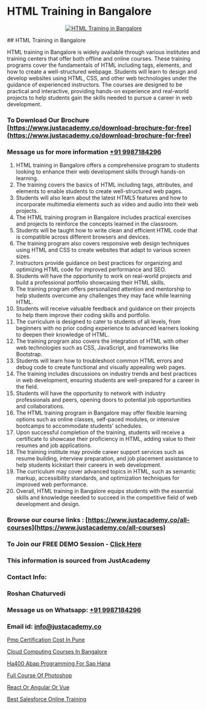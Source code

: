 # HTML Training in Bangalore

<p align="center">
  <a href="https://justacademy.co/course-detail/html-training">
    <img src="https://justacademy.co/storage2/course_image/1676636567_course_image.webp" alt="HTML Training in Bangalore">
  </a>
</p>
## HTML Training in Bangalore

HTML training in Bangalore is widely available through various institutes and training centers that offer both offline and online courses. These training programs cover the fundamentals of HTML including tags, elements, and how to create a well-structured webpage. Students will learn to design and develop websites using HTML, CSS, and other web technologies under the guidance of experienced instructors. The courses are designed to be practical and interactive, providing hands-on experience and real-world projects to help students gain the skills needed to pursue a career in web development.
### To Download Our Brochure [https://www.justacademy.co/download-brochure-for-free](https://www.justacademy.co/download-brochure-for-free)
### Message us for more information [+91 9987184296](https://api.whatsapp.com/send?phone=919987184296)
1) HTML training in Bangalore offers a comprehensive program to students looking to enhance their web development skills through hands-on learning.
2) The training covers the basics of HTML including tags, attributes, and elements to enable students to create well-structured web pages.
3) Students will also learn about the latest HTML5 features and how to incorporate multimedia elements such as video and audio into their web projects.
4) The HTML training program in Bangalore includes practical exercises and projects to reinforce the concepts learned in the classroom.
5) Students will be taught how to write clean and efficient HTML code that is compatible across different browsers and devices.
6) The training program also covers responsive web design techniques using HTML and CSS to create websites that adapt to various screen sizes.
7) Instructors provide guidance on best practices for organizing and optimizing HTML code for improved performance and SEO.
8) Students will have the opportunity to work on real-world projects and build a professional portfolio showcasing their HTML skills.
9) The training program offers personalized attention and mentorship to help students overcome any challenges they may face while learning HTML.
10) Students will receive valuable feedback and guidance on their projects to help them improve their coding skills and portfolio.
11) The curriculum is designed to cater to students of all levels, from beginners with no prior coding experience to advanced learners looking to deepen their knowledge of HTML.
12) The training program also covers the integration of HTML with other web technologies such as CSS, JavaScript, and frameworks like Bootstrap.
13) Students will learn how to troubleshoot common HTML errors and debug code to create functional and visually appealing web pages.
14) The training includes discussions on industry trends and best practices in web development, ensuring students are well-prepared for a career in the field.
15) Students will have the opportunity to network with industry professionals and peers, opening doors to potential job opportunities and collaborations.
16) The HTML training program in Bangalore may offer flexible learning options such as online classes, self-paced modules, or intensive bootcamps to accommodate students' schedules.
17) Upon successful completion of the training, students will receive a certificate to showcase their proficiency in HTML, adding value to their resumes and job applications.
18) The training institute may provide career support services such as resume building, interview preparation, and job placement assistance to help students kickstart their careers in web development.
19) The curriculum may cover advanced topics in HTML, such as semantic markup, accessibility standards, and optimization techniques for improved web performance.
20) Overall, HTML training in Bangalore equips students with the essential skills and knowledge needed to succeed in the competitive field of web development and design.

### Browse our course links : [https://www.justacademy.co/all-courses](https://www.justacademy.co/all-courses) 
### To Join our FREE DEMO Session - [Click Here](https://www.justacademy.co/register-for-course-demo)


### This information is sourced from JustAcademy
### Contact Info:
### Roshan Chaturvedi
### Message us on Whatsapp: [+91 9987184296](https://api.whatsapp.com/send?phone=919987184296)
### Email id: [info@justacademy.co](mailto:info@justacademy.co)
                
[Pmp Certification Cost In Pune](https://www.linkedin.com/pulse/pmp-certification-cost-pune-justacademy-coimbatore-kgcfc?trackingId=yvtfRgTSNq5jz029PK2EBA%3D%3D&lipi=urn%3Ali%3Apage%3Ad_flagship3_company_admin%3BzebO8%2FdlQdOp%2FzsKprgh%2FA%3D%3D)

[Cloud Computing Courses In Bangalore](https://www.linkedin.com/pulse/cloud-computing-courses-bangalore-justacademy-jaipur-xetjc?trackingId=h9wHGQX%2FQEM5PllXPqM8gQ%3D%3D&lipi=urn%3Ali%3Apage%3Ad_flagship3_company_admin%3B%2Bj%2BWkU3wSKSQ1R70zcYAcw%3D%3D)

[Ha400 Abap Programming For Sap Hana](https://medium.com/@justacademytraining/ha400-abap-programming-for-sap-hana-5099348a6bea)

[Full Course Of Photoshop](https://medium.com/@negishivu99/full-course-of-photoshop-4cd6de92eef1)

[React Or Angular Or Vue](https://justacademyin.github.io/justacademy/react-or-angular-or-vue)

[Best Salesforce Online Training](https://justacademyin.github.io/justacademy/best-salesforce-online-training)

